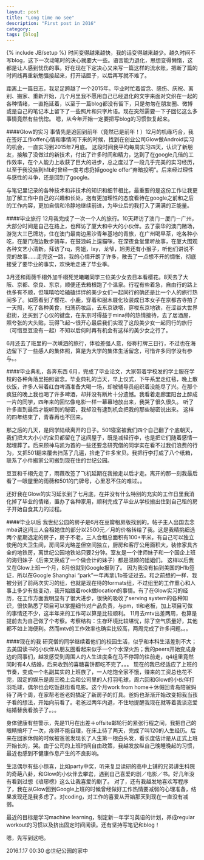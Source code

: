 ```yaml
---
layout: post
title: "Long time no see"
description: "First post in 2016"
category: 
tags: [blog]
---
```

{% include JB/setup %}
时间变得越来越快，我的话变得越来越少。越久时间不写blog，这下一次动笔时的决心就要大一些。语言能力退化，思想变得懒惰，这都是让人感到忧伤的事。好在现在下定决心又来写一篇这样的流水账，把断了篇的时间线再重新勉强接起来，打开话匣子，以后再写就不难了。

距离上一篇日志，我足足跨越了一个2015年。毕业时忙着留念、感伤、庆祝、离别、搬家、重新开始，几个月里我不愿用自己已经退化的文字来面对交织在一起的各种情绪，一直拖延着，以至于一篇blog都没有留下，只是匆匆在朋友圈、微博或是自己的笔记本上留下了一些照片和只字片语。现在突然需要一下子回忆这么多事情竟然有些恍惚。
嗯，从今年开始一定要把写blog的习惯恢复起来。


####Glow的实习
事情先是追回到前年（竟然已是前年！）12月的机缘巧合，我在签好工作offer心情和事情闲下来的时候，找到在创业公司Glow做Android实习的机会，一直实习到2015年7月底。
这段时间我平均每周实习四天，认识了新朋友，接触了没做过的新技术，付出了许多时间和精力，达到了在google几倍的工作效率，在个人能力上收获了巨大的进步，总之度过了一段几乎完美的实习经历，以至于我没抽到h1b时曾经一度考虑扔掉google offer“弃暗投明”。后来经过理性与感性的斗争，还是回到了google。

与笔记里记录的各种技术和非技术的知识和细节相比，最重要的是这份工作让我更加了解工作中自己的兴趣和长处，抱有更加理性的态度看待在google之前和之后的工作内容，更加自信和冷静地继续前进，为毕业后的我打入了满满的正能量。



####毕业旅行
12月我完成了一次一个人的旅行。10天拜访了澳门－厦门－广州，大部分时间是自己在路上，也拜访了厦大和中大的小伙伴。去了豪华的澳门赌场，游览大三巴牌坊，住在澳门最南边黑沙青年基地的青旅，在广州喝早茶，吃各种小吃，在厦门海边散步骑车，在鼓浪屿上逗猫咪，在深夜食堂里听故事，在厦大围观各种文艺小清新。拜访了rq，秀姐，lxy，龙爷，旭男还有小猴子，听他们讲说不完的故事……走完这一路，我的心情开朗了许多，散去了一点想不开的惆怅，彻底接受了要毕业的事实，欢快地走进了毕业季。

3月还和雨薇千栩外加千栩死党曦曦同学三位美少女去日本看樱花。8天去了大阪、京都、奈良、东京，顺便还去箱根跑了个温泉。行程有些着急，自由行的路上也多有不顺，但嘻嘻哈哈磕磕绊绊的美少女们一起同行的确还是比一个人的旅行热闹多了。如愿看到了樱花、小鹿，穿着和服木屐化妆装成日本女子在京都古寺拍了一天照，吃了各种美食，扫荡药妆店，去东京铁塔，穿梭东京地铁，在涩谷大世界逛街，还买到了心仪的键盘，在东京时得益于mina帅的热情接待，去了居酒屋，照夸张的大头贴，玩得飞起～很开心最后我们实现了这段美少女一起同行的旅行（可惜豆豆没有一起）不知以后何时再有机会有这样的美少女之行了。

6月还去了班里的一次嵊泗的旅行，体验差强人意，俗称打牌三日行，不过也在海边留下了一些感人的集体照，算是为大学的集体生活留念，可惜许多同学没有参与。。



####毕业典礼，各奔东西
6月，完成了毕业论文，大家带着学校发的学士服在学校的各种角落里拍照留念。毕业典礼的当天，早上仪式，下午系里走红毯，晚上散伙饭，许多人带着红白啤酒准备大喝一场，却被辅导员组织着没能尽了兴。在那个疯狂的晚上我也喝了许多啤酒，却并没有断片十分遗憾。我看着走廊里阳台上醉成一片的同学，四年来的回忆像电影一样一幕幕地放出来，我哭了很久很久。
听了许多直到最后才能听到的秘密，我却没有逮到机会把我的那些秘密说出来。
这样的四年结束了，青春再也不回来。

那之后的几天，是同学陆续离开的日子。501寝室被我们四个自己翻了个底朝天，我们把大大小小的宝贝都留在了这间屋子，既是减轻行李，也是把它们随着感情一起埋葬了。后来顾神马凯为首的一些还要念研究僧的同学实在看不过我们浪费的行为，又把501翻来覆去扫荡了几遍，捡走了许多宝贝。我把行李打成了八个纸箱，联系了小件搬家公司搬到现在住的世纪公园。

豆豆和千栩先走了，雨薇改签了飞机延期在我搬走以后才走。离开的那一刻我最后看了一眼屋里的雨薇和501的门牌号，心里忍不住的难过。。


还好我在Glow的实习延长到了七月底，在并没有什么特别的充实的工作日里我消化掉了毕业的情绪，置办了各种家用，顺利完成了毕业从学校搬出住到自己租的房子开始自食其力的过程。



####毕业以后
我世纪公园的房子是6月在豆瓣租房版找到的。帖子主人出国去念mba讲这间三人合租她住的部分以2500元／月的价格转给了我。这是我精挑细选两个星期选定的房子，房子不老，三人合租总面积有100+平米，有自己可以独立使用的大卫生间，房间采光略差但空间独立，厨房和客厅公用面积大，装修家具齐全的地铁房，离世纪公园地铁站只要2分钟。室友是一个律师妹子和一个国企上班的海归妹子（后来又换成了一个做会计的妹子）都是温顺的姐姐们。
这样以后我又在Glow上班一个月，8月份就到Google报到了。
因为我没有抽到美国的H1b签证，所以在Google Shanghai “park”一年再拿L1b签证过去。和之前想的一样，我被分到了前两次实习的组，也就是现在待的formats组，不过组里的工作重心和人事上多少有些变动，我开始跟着rock做location的事情。有了在Glow实习的经历，在工作方面我明显有了很大进步，很快的吸收了serving system的各种知识，很快熟悉了项目可以掌握细节对产品负责，与pm，tl和老板，加上项目可做的事情还不少，这半年来的工作可以算是比较顺利。
11月去mtv出差两周，也算是提前去为自己做了个考察。考察结构：生存环境比较堪忧，除了空气质量好，其他都不如上海便利。然而mtv的工作效率也确实比较高，两周完成了许多问题。。。


####现在的我
研究僧的同学继续着他们的校园生活，似乎和本科生活差别不大；去美国读书的小伙伴从朋友圈看起来似乎一个个水深火热；我的peers开始变成身边的同事们，越发感受到周围人的人生进度条在马不停蹄的往前走，q4组里竟然同时有4人结婚，后来收到的喜糖喜饼都吃不完了。。。
现在的我已经适应了上班的节奏，变成一个名副其实的上班族了，一人吃饱全家不饿，赚来的工资总也花不完，固定的娱乐是周三晚上会和公司里的人打羽毛球，周六回和Glow的小伙伴打羽毛球，偶尔也会吃饭逛街看电影。这个月work from home＋休假回青岛陪爸妈待了两个周，在家帮老爸老妈搞定了新房子的灯具。爸妈也渐渐开始改变把我当孩子看的想法，开始向前看了。老爸过两年内退，不住地提醒我现在就等着我谈恋爱结婚替我看孩子了。。。

身体健康有些警示，先是11月在出差＋offsite邮轮行的紧张行程之间，我把自己的眼睛搞坏了一次，疼得不能自理，在床上待了两天，完成了叫120的人生经历。后来在回家休假的时候被爸爸发现长了人生第一根白头发，看长度估计是从正式上班开始长的，哭。由于公司的上班时间自由政策，我越发放纵自己晚睡晚起的习惯，最近也感到不健康作息产生的不良影响。

生活偶尔有些小惊喜，比如party中奖，听来复旦读研的高中上铺的兄弟讲生科院的奇葩八卦，和Glow的小伙伴去攀岩，遇到自己喜爱的剧／电影／书。好几年没有看到过想《琅琊榜》这么让我喜爱的剧了。
对了，还有我越发地喜欢写程序了，我在从Glow回到Google上班的时候曾经做好工作热情要减弱的心理准备，结果发现还是我多虑了。对coding，对工作的喜爱从开始那天到现在一直没有减弱。


最近的目标是学习machine learning，制定新一年学习英语的计划，养成regular workout的习惯以及挤出固定时间阅读。还有坚持写笔记和blog！

嗯，先写到这吧。

2016.1.17 00:30
@世纪公园的家中
